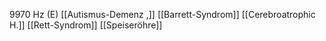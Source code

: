 9970 Hz (E)
[[Autismus-Demenz ,]]
[[Barrett-Syndrom]]
[[Cerebroatrophic H.]]
[[Rett-Syndrom]]
[[Speiseröhre]]